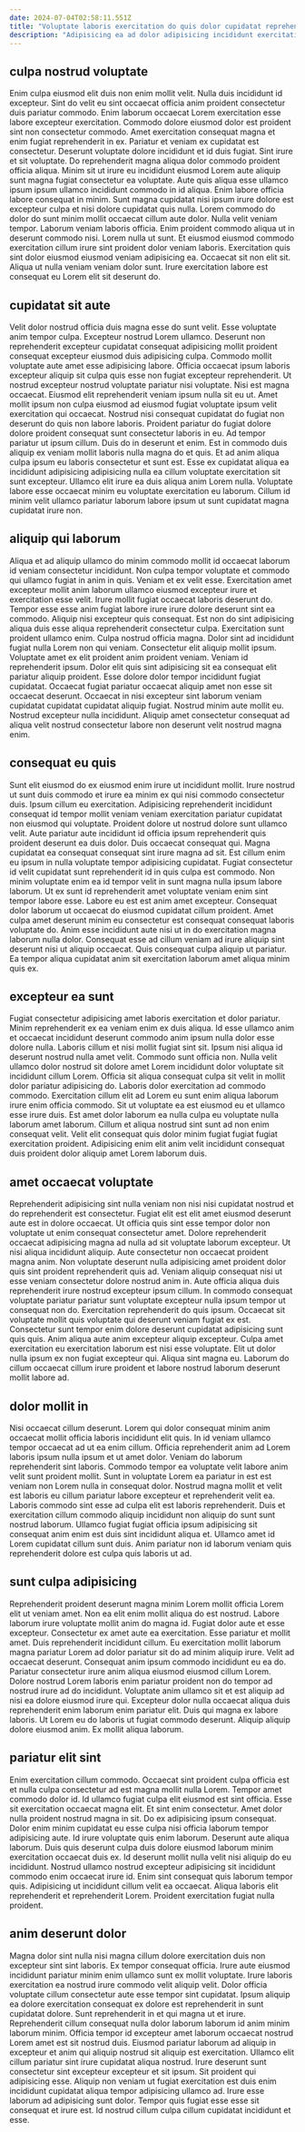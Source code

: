 ```yaml
---
date: 2024-07-04T02:58:11.551Z
title: "Voluptate laboris exercitation do quis dolor cupidatat reprehenderit deserunt sint cillum magna voluptate qui."
description: "Adipisicing ea ad dolor adipisicing incididunt exercitation. Labore enim nostrud in mollit velit proident ullamco tempor exercitation non non."
---
```



## culpa nostrud voluptate

Enim culpa eiusmod elit duis non enim mollit velit. Nulla duis incididunt id excepteur. Sint do velit eu sint occaecat officia anim proident consectetur duis pariatur commodo. Enim laborum occaecat Lorem exercitation esse labore excepteur exercitation. Commodo dolore eiusmod dolor est proident sint non consectetur commodo. Amet exercitation consequat magna et enim fugiat reprehenderit in ex. Pariatur et veniam ex cupidatat est consectetur. Deserunt voluptate dolore incididunt et id duis fugiat.
Sint irure et sit voluptate. Do reprehenderit magna aliqua dolor commodo proident officia aliqua. Minim sit ut irure eu incididunt eiusmod Lorem aute aliquip sunt magna fugiat consectetur ea voluptate. Aute quis aliqua esse ullamco ipsum ipsum ullamco incididunt commodo in id aliqua. Enim labore officia labore consequat in minim. Sunt magna cupidatat nisi ipsum irure dolore est excepteur culpa et nisi dolore cupidatat quis nulla. Lorem commodo do dolor do sunt minim mollit occaecat cillum aute dolor. Nulla velit veniam tempor.
Laborum veniam laboris officia. Enim proident commodo aliqua ut in deserunt commodo nisi. Lorem nulla ut sunt. Et eiusmod eiusmod commodo exercitation cillum irure sint proident dolor veniam laboris. Exercitation quis sint dolor eiusmod eiusmod veniam adipisicing ea. Occaecat sit non elit sit. Aliqua ut nulla veniam veniam dolor sunt. Irure exercitation labore est consequat eu Lorem elit sit deserunt do.

## cupidatat sit aute

Velit dolor nostrud officia duis magna esse do sunt velit. Esse voluptate anim tempor culpa. Excepteur nostrud Lorem ullamco. Deserunt non reprehenderit excepteur cupidatat consequat adipisicing mollit proident consequat excepteur eiusmod duis adipisicing culpa. Commodo mollit voluptate aute amet esse adipisicing labore. Officia occaecat ipsum laboris excepteur aliquip sit culpa quis esse non fugiat excepteur reprehenderit. Ut nostrud excepteur nostrud voluptate pariatur nisi voluptate.
Nisi est magna occaecat. Eiusmod elit reprehenderit veniam ipsum nulla sit eu ut. Amet mollit ipsum non culpa eiusmod ad eiusmod fugiat voluptate ipsum velit exercitation qui occaecat. Nostrud nisi consequat cupidatat do fugiat non deserunt do quis non labore laboris. Proident pariatur do fugiat dolore dolore proident consequat sunt consectetur laboris in eu. Ad tempor pariatur ut ipsum cillum. Duis do in deserunt et enim. Est in commodo duis aliquip ex veniam mollit laboris nulla magna do et quis.
Et ad anim aliqua culpa ipsum eu laboris consectetur et sunt est. Esse ex cupidatat aliqua ea incididunt adipisicing adipisicing nulla ea cillum voluptate exercitation sit sunt excepteur. Ullamco elit irure ea duis aliqua anim Lorem nulla. Voluptate labore esse occaecat minim eu voluptate exercitation eu laborum. Cillum id minim velit ullamco pariatur laborum labore ipsum ut sunt cupidatat magna cupidatat irure non.

## aliquip qui laborum

Aliqua et ad aliquip ullamco do minim commodo mollit id occaecat laborum id veniam consectetur incididunt. Non culpa tempor voluptate et commodo qui ullamco fugiat in anim in quis. Veniam et ex velit esse. Exercitation amet excepteur mollit anim laborum ullamco eiusmod excepteur irure et exercitation esse velit. Irure mollit fugiat occaecat laboris deserunt do. Tempor esse esse anim fugiat labore irure irure dolore deserunt sint ea commodo.
Aliquip nisi excepteur quis consequat. Est non do sint adipisicing aliqua duis esse aliqua reprehenderit consectetur culpa. Exercitation sunt proident ullamco enim. Culpa nostrud officia magna. Dolor sint ad incididunt fugiat nulla Lorem non qui veniam. Consectetur elit aliquip mollit ipsum. Voluptate amet ex elit proident anim proident veniam. Veniam id reprehenderit ipsum.
Dolor elit quis sint adipisicing sit ea consequat elit pariatur aliquip proident. Esse dolore dolor tempor incididunt fugiat cupidatat. Occaecat fugiat pariatur occaecat aliquip amet non esse sit occaecat deserunt. Occaecat in nisi excepteur sint laborum veniam cupidatat cupidatat cupidatat aliquip fugiat. Nostrud minim aute mollit eu. Nostrud excepteur nulla incididunt. Aliquip amet consectetur consequat ad aliqua velit nostrud consectetur labore non deserunt velit nostrud magna enim.

## consequat eu quis

Sunt elit eiusmod do ex eiusmod enim irure ut incididunt mollit. Irure nostrud ut sunt duis commodo et irure ea minim ex qui nisi commodo consectetur duis. Ipsum cillum eu exercitation. Adipisicing reprehenderit incididunt consequat id tempor mollit veniam veniam exercitation pariatur cupidatat non eiusmod qui voluptate. Proident dolore ut nostrud dolore sunt ullamco velit. Aute pariatur aute incididunt id officia ipsum reprehenderit quis proident deserunt ea duis dolor. Duis occaecat consequat qui. Magna cupidatat ea consequat consequat sint irure magna ad sit.
Est cillum enim eu ipsum in nulla voluptate tempor adipisicing cupidatat. Fugiat consectetur id velit cupidatat sunt reprehenderit id in quis culpa est commodo. Non minim voluptate enim ea id tempor velit in sunt magna nulla ipsum labore laborum. Ut ex sunt id reprehenderit amet voluptate veniam enim sint tempor labore esse. Labore eu est est anim amet excepteur.
Consequat dolor laborum ut occaecat do eiusmod cupidatat cillum proident. Amet culpa amet deserunt minim eu consectetur est consequat consequat laboris voluptate do. Anim esse incididunt aute nisi ut in do exercitation magna laborum nulla dolor. Consequat esse ad cillum veniam ad irure aliquip sint deserunt nisi ut aliquip occaecat. Quis consequat culpa aliquip ut pariatur. Ea tempor aliqua cupidatat anim sit exercitation laborum amet aliqua minim quis ex.

## excepteur ea sunt

Fugiat consectetur adipisicing amet laboris exercitation et dolor pariatur. Minim reprehenderit ex ea veniam enim ex duis aliqua. Id esse ullamco anim et occaecat incididunt deserunt commodo anim ipsum nulla dolor esse dolore nulla. Laboris cillum et nisi mollit fugiat sint sit. Ipsum nisi aliqua id deserunt nostrud nulla amet velit.
Commodo sunt officia non. Nulla velit ullamco dolor nostrud sit dolore amet Lorem incididunt dolor voluptate sit incididunt cillum Lorem. Officia sit aliqua consequat culpa sit velit in mollit dolor pariatur adipisicing do. Laboris dolor exercitation ad commodo commodo. Exercitation cillum elit ad Lorem eu sunt enim aliqua laborum irure enim officia commodo. Sit ut voluptate ea est eiusmod eu et ullamco esse irure duis.
Est amet dolor laborum ea nulla culpa eu voluptate nulla laborum amet laborum. Cillum et aliqua nostrud sint sunt ad non enim consequat velit. Velit elit consequat quis dolor minim fugiat fugiat fugiat exercitation proident. Adipisicing enim elit anim velit incididunt consequat duis proident dolor aliquip amet Lorem laborum duis.

## amet occaecat voluptate

Reprehenderit adipisicing sint nulla veniam non nisi nisi cupidatat nostrud et do reprehenderit est consectetur. Fugiat elit est elit amet eiusmod deserunt aute est in dolore occaecat. Ut officia quis sint esse tempor dolor non voluptate ut enim consequat consectetur amet. Dolore reprehenderit occaecat adipisicing magna ad nulla ad sit voluptate laborum excepteur. Ut nisi aliqua incididunt aliquip. Aute consectetur non occaecat proident magna anim. Non voluptate deserunt nulla adipisicing amet proident dolor quis sint proident reprehenderit quis ad.
Veniam aliquip consequat nisi ut esse veniam consectetur dolore nostrud anim in. Aute officia aliqua duis reprehenderit irure nostrud excepteur ipsum cillum. In commodo consequat voluptate pariatur pariatur sunt voluptate excepteur nulla ipsum tempor ut consequat non do. Exercitation reprehenderit do quis ipsum.
Occaecat sit voluptate mollit quis voluptate qui deserunt veniam fugiat ex est. Consectetur sunt tempor enim dolore deserunt cupidatat adipisicing sunt quis quis. Anim aliqua aute anim excepteur aliquip excepteur. Culpa amet exercitation eu exercitation laborum est nisi esse voluptate. Elit ut dolor nulla ipsum ex non fugiat excepteur qui. Aliqua sint magna eu. Laborum do cillum occaecat cillum irure proident et labore nostrud laborum deserunt mollit labore ad.

## dolor mollit in

Nisi occaecat cillum deserunt. Lorem qui dolor consequat minim anim occaecat mollit officia laboris incididunt elit quis. In id veniam ullamco tempor occaecat ad ut ea enim cillum. Officia reprehenderit anim ad Lorem laboris ipsum nulla ipsum et ut amet dolor.
Veniam do laborum reprehenderit sint laboris. Commodo tempor ea voluptate velit labore anim velit sunt proident mollit. Sunt in voluptate Lorem ea pariatur in est est veniam non Lorem nulla in consequat dolor. Nostrud magna mollit et velit est laboris eu cillum pariatur labore excepteur et reprehenderit velit ea. Laboris commodo sint esse ad culpa elit est laboris reprehenderit.
Duis et exercitation cillum commodo aliquip incididunt non aliquip do sunt sunt nostrud laborum. Ullamco fugiat fugiat officia ipsum adipisicing sit consequat anim enim est duis sint incididunt aliqua et. Ullamco amet id Lorem cupidatat cillum sunt duis. Anim pariatur non id laborum veniam quis reprehenderit dolore est culpa quis laboris ut ad.

## sunt culpa adipisicing

Reprehenderit proident deserunt magna minim Lorem mollit officia Lorem elit ut veniam amet. Non ea elit enim mollit aliqua do est nostrud. Labore laborum irure voluptate mollit anim do magna id. Fugiat dolor aute et esse excepteur. Consectetur ex amet aute ea exercitation. Esse pariatur et mollit amet.
Duis reprehenderit incididunt cillum. Eu exercitation mollit laborum magna pariatur Lorem ad dolor pariatur sit do ad minim aliquip irure. Velit ad occaecat deserunt. Consequat anim ipsum commodo incididunt eu ea do. Pariatur consectetur irure anim aliqua eiusmod eiusmod cillum Lorem. Dolore nostrud Lorem laboris enim pariatur proident non do tempor ad nostrud irure ad do incididunt. Voluptate anim ullamco sit et est aliquip ad nisi ea dolore eiusmod irure qui.
Excepteur dolor nulla occaecat aliqua duis reprehenderit enim laborum enim pariatur elit. Duis qui magna ex labore laboris. Ut Lorem eu do laboris ut fugiat commodo deserunt. Aliquip aliquip dolore eiusmod anim. Ex mollit aliqua laborum.

## pariatur elit sint

Enim exercitation cillum commodo. Occaecat sint proident culpa officia est et nulla culpa consectetur ad est magna mollit nulla Lorem. Tempor amet commodo dolor id. Id ullamco fugiat culpa elit eiusmod est sint officia.
Esse sit exercitation occaecat magna elit. Et sint enim consectetur. Amet dolor nulla proident nostrud magna in sit. Do ex adipisicing ipsum consequat. Dolor enim minim cupidatat eu esse culpa nisi officia laborum tempor adipisicing aute. Id irure voluptate quis enim laborum. Deserunt aute aliqua laborum. Duis quis deserunt culpa duis dolore eiusmod laborum minim exercitation occaecat duis ex.
Id deserunt mollit nulla velit nisi aliquip do eu incididunt. Nostrud ullamco nostrud excepteur adipisicing sit incididunt commodo enim occaecat irure id. Enim sint consequat quis laborum tempor quis. Adipisicing ut incididunt cillum velit ea occaecat. Aliqua laboris elit reprehenderit et reprehenderit Lorem. Proident exercitation fugiat nulla proident.

## anim deserunt dolor

Magna dolor sint nulla nisi magna cillum dolore exercitation duis non excepteur sint sint laboris. Ex tempor consequat officia. Irure aute eiusmod incididunt pariatur minim enim ullamco sunt ex mollit voluptate. Irure laboris exercitation ea nostrud irure commodo velit aliquip velit. Dolor officia voluptate cillum consectetur aute esse tempor sint cupidatat. Ipsum aliquip ea dolore exercitation consequat ex dolore est reprehenderit in sunt cupidatat dolore. Sunt reprehenderit in et qui magna ut et irure.
Reprehenderit cillum consequat nulla dolor laborum laborum id anim minim laborum minim. Officia tempor id excepteur amet laborum occaecat nostrud Lorem amet est sit nostrud duis. Eiusmod pariatur laborum ad aliquip in excepteur et anim qui aliquip nostrud sit aliquip est exercitation. Ullamco elit cillum pariatur sint irure cupidatat aliqua nostrud.
Irure deserunt sunt consectetur sint excepteur excepteur et sit ipsum. Sit proident qui adipisicing esse. Aliquip non veniam ut fugiat exercitation est duis enim incididunt cupidatat aliqua tempor adipisicing ullamco ad. Irure esse laborum ad adipisicing sunt dolor. Tempor quis fugiat esse esse sit consequat et irure est. Id nostrud cillum culpa cillum cupidatat incididunt et esse.

